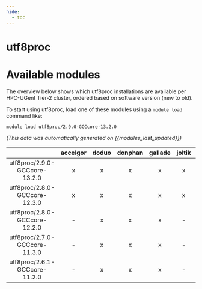 ```yaml
---
hide:
  - toc
---
```


utf8proc
========

# Available modules


The overview below shows which utf8proc installations are available per HPC-UGent Tier-2 cluster, ordered based on software version (new to old).

To start using utf8proc, load one of these modules using a `module load` command like:

```shell
module load utf8proc/2.9.0-GCCcore-13.2.0
```

*(This data was automatically generated on {{modules_last_updated}})*  

| |accelgor|doduo|donphan|gallade|joltik|shinx|skitty|
| :---: | :---: | :---: | :---: | :---: | :---: | :---: | :---: |
|utf8proc/2.9.0-GCCcore-13.2.0|x|x|x|x|x|x|x|
|utf8proc/2.8.0-GCCcore-12.3.0|x|x|x|x|x|x|x|
|utf8proc/2.8.0-GCCcore-12.2.0|-|x|x|x|-|-|-|
|utf8proc/2.7.0-GCCcore-11.3.0|-|x|x|x|-|-|-|
|utf8proc/2.6.1-GCCcore-11.2.0|-|x|x|x|-|-|-|
